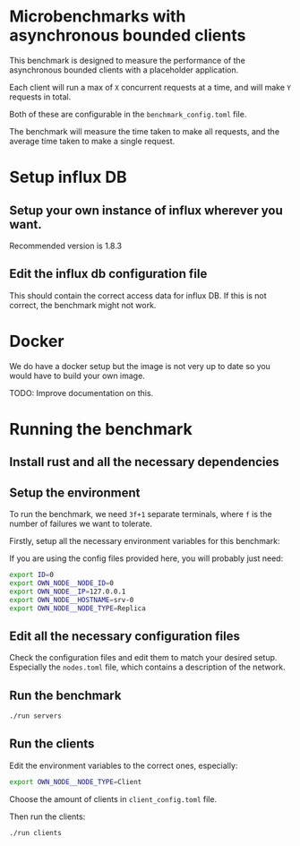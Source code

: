# Microbenchmarks with asynchronous bounded clients

This benchmark is designed to measure the performance of the asynchronous bounded clients with a placeholder application.

Each client will run a max of `X` concurrent requests at a time, and will make `Y` requests in total.

Both of these are configurable in the `benchmark_config.toml` file.

The benchmark will measure the time taken to make all requests, and the average time taken to make a single request.

# Setup influx DB

## Setup your own instance of influx wherever you want.

Recommended version is 1.8.3

## Edit the influx db configuration file

This should contain the correct access data for influx DB.
If this is not correct, the benchmark might not work.

# Docker

We do have a docker setup but the image is not very up to date so you would have to build your own image.

TODO: Improve documentation on this.

# Running the benchmark

## Install rust and all the necessary dependencies

## Setup the environment

To run the benchmark, we need `3f+1` separate terminals, where `f` is the number of failures we want to tolerate.

Firstly, setup all the necessary environment variables for this benchmark:

If you are using the config files provided here, you will probably just need:
```bash
export ID=0
export OWN_NODE__NODE_ID=0
export OWN_NODE__IP=127.0.0.1
export OWN_NODE__HOSTNAME=srv-0
export OWN_NODE__NODE_TYPE=Replica
```

## Edit all the necessary configuration files

Check the configuration files and edit them to match your desired setup.
Especially the `nodes.toml` file, which contains a description of the network.

## Run the benchmark

```bash 
./run servers
```

## Run the clients

Edit the environment variables to the correct ones, especially:

```bash
export OWN_NODE__NODE_TYPE=Client
```

Choose the amount of clients in `client_config.toml` file.

Then run the clients:

```bash
./run clients
```